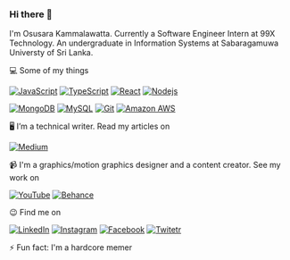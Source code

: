 ### Hi there 👋

I'm Osusara Kammalawatta. Currently a Software Engineer Intern at 99X Technology. An undergraduate in Information Systems at Sabaragamuwa Universty of Sri Lanka.

💻 Some of my things

[![JavaScript](https://img.shields.io/badge/-JavaScript-black?style=flat-square&logo=javascript)](https://github.com/osusara)
[![TypeScript](https://img.shields.io/badge/-TypeScript-black?style=flat-square&logo=typescript)](https://github.com/osusara)
[![React](https://img.shields.io/badge/-React-black?style=flat-square&logo=react)](https://github.com/osusara)
[![Nodejs](https://img.shields.io/badge/-Nodejs-black?style=flat-square&logo=Node.js)](https://github.com/osusara)

[![MongoDB](https://img.shields.io/badge/-MongoDB-black?style=flat-square&logo=mongodb)](https://github.com/osusara)
[![MySQL](https://img.shields.io/badge/-MySQL-black?style=flat-square&logo=mysql)](https://github.com/osusara)
[![Git](https://img.shields.io/badge/-Git-black?style=flat-square&logo=git)](https://github.com/osusara)
[![Amazon AWS](https://img.shields.io/badge/Amazon%20AWS-black?style=flat-square&logo=amazon-aws)](https://github.com/osusara)

🖥 I’m a technical writer. Read my articles on

<a href="https://medium.com/@osusarakammalawatta" target="_blank"><img src="https://img.shields.io/badge/-Medium-000000?style=flat-square&labelColor=000000&logo=Medium" alt="Medium"></a>

📹 I'm a graphics/motion graphics designer and a content creator. See my work on

<a href="https://youtube.com/osusarakammalawatta" target="_blank"><img src="https://img.shields.io/badge/-YouTube-ff0000?style=flat-square&labelColor=ff0000&logo=Youtube" alt="YouTube"></a>
<a href="https://behance.net/osusara" target="_blank"><img src="https://img.shields.io/badge/-Behance-0057ff?style=flat-square&labelColor=0057ff&logo=Behance" alt="Behance"></a>

😉 Find me on

<a href="https://www.linkedin.com/in/osusara" target="_blank"><img src="https://img.shields.io/badge/LinkedIn-%230077B5.svg?&style=flat-square&logo=linkedin&logoColor=white" alt="LinkedIn"></a>
<a href="https://www.instagram.com/osusara.kammalawatta" target="_blank"><img src="https://img.shields.io/badge/Instagram-%23E4405F.svg?&style=flat-square&logo=instagram&logoColor=white" alt="Instagram"></a>
<a href="https://www.facebook.com/osusara" target="_blank"><img src="https://img.shields.io/badge/Facebook-%231877F2.svg?&style=flat-square&logo=facebook&logoColor=white" alt="Facebook"></a>
<a href="https://twitter.net/kammalawatta" target="_blank"><img src="https://img.shields.io/badge/-Twitter-1da1f2?style=flat-square&labelColor=1da1f2&logo=Twitter&logoColor=white" alt="Twitetr"></a>

⚡ Fun fact: I'm a hardcore memer
